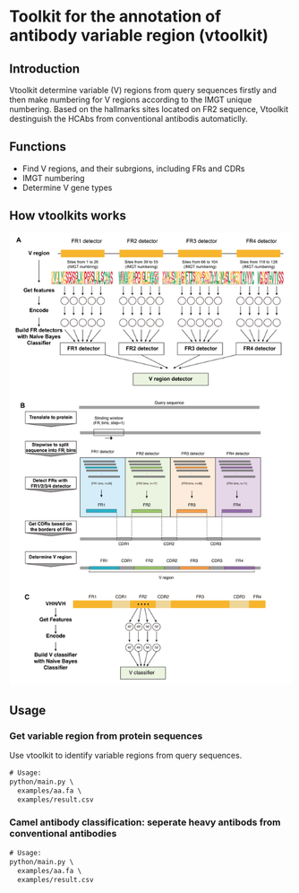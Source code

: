 
# Toolkit for the annotation of antibody variable region (vtoolkit)

## Introduction

Vtoolkit determine variable (V) regions from query sequences firstly and then make numbering for V regions according to the IMGT unique numbering.  Based on the hallmarks sites located on FR2 sequence, Vtoolkit destinguish the HCAbs from conventional antibodis automaticlly.


## Functions

- Find V regions, and their subrgions, including FRs and CDRs
- IMGT numbering
- Determine V gene types



## How vtoolkits works

![figure1](figures/figure1.png)


## Usage

### Get variable region from protein sequences

Use vtoolkit to identify variable regions from query sequences.

```shell
# Usage: 
python/main.py \
  examples/aa.fa \
  examples/result.csv 

```

### Camel antibody classification: seperate heavy antibods from conventional antibodies

```shell
# Usage: 
python/main.py \
  examples/aa.fa \
  examples/result.csv 
```
